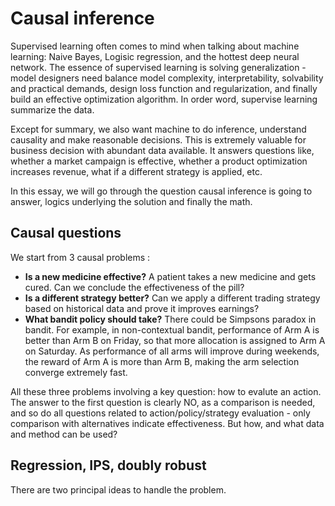 # Causal inference

Supervised learning often comes to mind when talking about machine learning: Naive Bayes, Logisic regression, and the hottest deep neural network. The essence of supervised learning is solving generalization - model designers need balance model complexity, interpretability, solvability and practical demands, design loss function and regularization, and finally build an effective optimization algorithm. In order word, supervise learning summarize the data. 

Except for summary, we also want machine to do inference, understand causality and make reasonable decisions. This is extremely valuable for business decision with abundant data available. It answers questions like, whether a market campaign is effective, whether a product optimization increases revenue, what if a different strategy is applied, etc.

In this essay, we will go through the question causal inference is going to answer, logics underlying the solution and finally the math.

## Causal questions
We start from 3 causal problems :  
* __Is a new medicine effective?__ A patient takes a new medicine and gets cured. Can we conclude the effectiveness of the pill? 
* __Is a different strategy better?__ Can we apply a different trading strategy based on historical data and prove it improves earnings?
* __What bandit policy should take?__ There could be Simpsons paradox in bandit. For example, in non-contextual bandit, performance of Arm A is better than Arm B on Friday, so that more allocation is assigned to Arm A on Saturday. As performance of all arms will improve during weekends, the reward of Arm A is more than Arm B, making the arm selection converge extremely fast.

All these three problems involving a key question: how to evalute an action. The answer to the first question is clearly NO, as a comparison is needed, and so do all questions related to action/policy/strategy evaluation - only comparison with alternatives indicate effectiveness. But how, and what data and method can be used?

## Regression, IPS, doubly robust
There are two principal ideas to handle the problem. 
